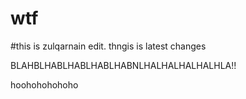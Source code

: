 # wtf




#this is zulqarnain edit. thngis is latest changes

BLAHBLHABLHABLHABLHABNLHALHALHALHALHLA!!

hoohohohohoho

